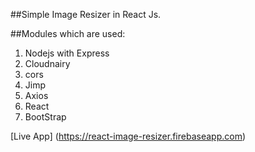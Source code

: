 ##Simple Image Resizer in React Js.

##Modules which are used:

1) Nodejs with Express
2) Cloudnairy
3) cors
4) Jimp
5) Axios
6) React 
7) BootStrap

[Live App] (https://react-image-resizer.firebaseapp.com)